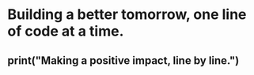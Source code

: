 # Building a better tomorrow, one line of code at a time.
print("Making a positive impact, line by line.")
-
<!---
naziaaa/naziaaa is a ✨ special ✨ repository because its `README.md` (this file) appears on your GitHub profile.
You can click the Preview link to take a look at your changes.
--->
